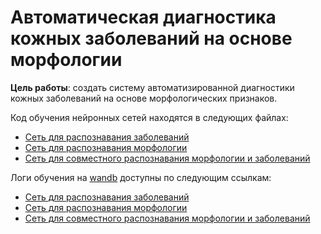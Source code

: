 # Автоматическая диагностика кожных заболеваний на основе морфологии

**Цель работы**: создать систему автоматизированной диагностики кожных заболеваний на основе морфологических признаков.

Код обучения нейронных сетей находятся в следующих файлах:

* [Сеть для распознавания заболеваний](https://github.com/EgSergeenko/coursework/blob/master/net_diseases/net_diseases.ipynb)
* [Сеть для распознавания морфологии](https://github.com/EgSergeenko/coursework/blob/master/net_morphology/net_morphology.ipynb)
* [Сеть для совместного распознавания морфологии и заболеваний](https://github.com/EgSergeenko/coursework/blob/master/net_2_branches_k_fold/net_2_branches_kf.ipynb)

 Логи обучения на [wandb](http://wandb.ai/) доступны по следующим ссылкам:

* [Сеть для распознавания заболеваний](https://wandb.ai/truffaut/net_diseases)
* [Сеть для распознавания морфологии](https://wandb.ai/truffaut/net_morphology)
* [Сеть для совместного распознавания морфологии и заболеваний](https://wandb.ai/truffaut/net_2_branches_kf)

